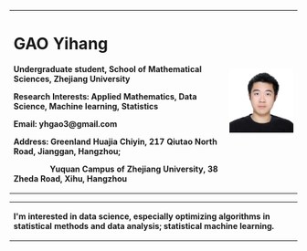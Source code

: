 <table border="0">
  <tr>
    <td width="75%">
      <h1>GAO Yihang</h1>
      <p><b>Undergraduate student, School of Mathematical Sciences, Zhejiang University</b></p>
      <p><b>Research Interests: Applied Mathematics, Data Science, Machine learning, Statistics</b></p>
      <p><b>Email: yhgao3@gmail.com</b></p>
      <p><b>Address: Greenland Huajia Chiyin, 217 Qiutao North Road, Jianggan, Hangzhou; </b></p>
      <p><b>&emsp;&emsp;&emsp;&emsp;&nbsp; Yuquan Campus of Zhejiang University, 38 Zheda Road, Xihu, Hangzhou</b></p>
    </td>
    <td width="25%">
      <center>
      <img src="/YihangGAO.jpg" width="100%">  
        </center>
    </td>
  </tr>
</table>
<table border="0">
<tr>
  <td>
  <p><b>
  I'm interested in data science, especially optimizing algorithms in statistical methods and data analysis; statistical machine learning. 
 </b></p>
    </td>
  </tr>
  </table>
